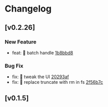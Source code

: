 # Changelog

## [v0.2.26]

### New Feature

- feat: 🎸 batch handle [1b8bbd8](https://github.com/huangjien/jenkins-log-reader/commit/1b8bbd80069a2f07a5462d8336b89468854879cf)

### Bug Fix

- fix: 🐛 tweak the UI [20293af](https://github.com/huangjien/jenkins-log-reader/commit/20293aff619a31f7f01c08af48dc874a79234d4c)
- fix: 🐛 replace truncate with rm in fs [2f56b7c](https://github.com/huangjien/jenkins-log-reader/commit/2f56b7c2cdba1e57b27e59f1c8e0987583cb55d1)
## [v0.1.5]
